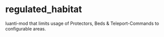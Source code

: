 # regulated_habitat
 luanti-mod that limits usage of Protectors, Beds & Teleport-Commands to configurable areas.
